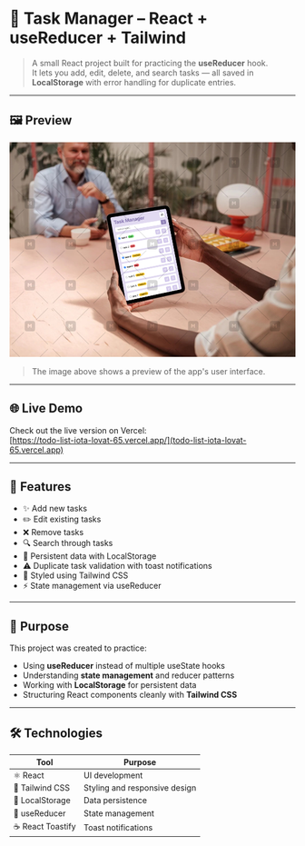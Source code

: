 # 🧩 Task Manager – React + useReducer + Tailwind

> A small React project built for practicing the **useReducer** hook.  
> It lets you add, edit, delete, and search tasks — all saved in **LocalStorage** with error handling for duplicate entries.

---

## 🖼️ Preview

![App Mockup](https://github.com/parvin-noori/todo-list/blob/main/public/assets/images/task-manager.jpeg)

> The image above shows a preview of the app's user interface.

---

## 🌐 Live Demo

Check out the live version on Vercel:  
[https://todo-list-iota-lovat-65.vercel.app/](todo-list-iota-lovat-65.vercel.app)

---

## 🚀 Features

- ✨ Add new tasks  
- ✏️ Edit existing tasks  
- ❌ Remove tasks  
- 🔍 Search through tasks  
- 💾 Persistent data with LocalStorage  
- ⚠️ Duplicate task validation with toast notifications  
- 🎨 Styled using Tailwind CSS  
- ⚡ State management via useReducer

---

## 🧠 Purpose

This project was created to practice:

- Using **useReducer** instead of multiple useState hooks  
- Understanding **state management** and reducer patterns  
- Working with **LocalStorage** for persistent data  
- Structuring React components cleanly with **Tailwind CSS**

---

## 🛠️ Technologies

| Tool | Purpose |
|------|----------|
| ⚛️ React | UI development |
| 🎨 Tailwind CSS | Styling and responsive design |
| 💾 LocalStorage | Data persistence |
| 🧩 useReducer | State management |
| ☕ React Toastify | Toast notifications |

